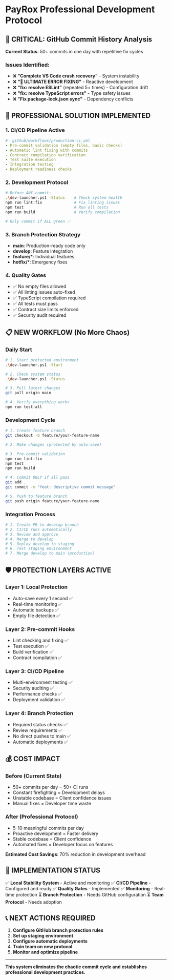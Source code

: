 # PayRox Professional Development Protocol

## 🚨 CRITICAL: GitHub Commit History Analysis

**Current Status**: 50+ commits in one day with repetitive fix cycles

### Issues Identified:
- ❌ **"Complete VS Code crash recovery"** - System instability
- ❌ **"🎯 ULTIMATE ERROR FIXING"** - Reactive development
- ❌ **"fix: resolve ESLint"** (repeated 5+ times) - Configuration drift
- ❌ **"fix: resolve TypeScript errors"** - Type safety issues
- ❌ **"Fix package-lock.json sync"** - Dependency conflicts

## 🎯 PROFESSIONAL SOLUTION IMPLEMENTED

### 1. **CI/CD Pipeline Active**
```yaml
# .github/workflows/production-ci.yml
- Pre-commit validation (empty files, basic checks)
- Automatic lint fixing with commits
- Contract compilation verification
- Test suite execution
- Integration testing
- Deployment readiness checks
```

### 2. **Development Protocol**
```bash
# Before ANY commit:
.\dev-launcher.ps1 -Status    # Check system health
npm run lint:fix              # Fix linting issues
npm test                      # Run all tests
npm run build                 # Verify compilation

# Only commit if ALL green ✅
```

### 3. **Branch Protection Strategy**
- **main**: Production-ready code only
- **develop**: Feature integration
- **feature/***: Individual features
- **hotfix/***: Emergency fixes

### 4. **Quality Gates**
- ✅ No empty files allowed
- ✅ All linting issues auto-fixed
- ✅ TypeScript compilation required
- ✅ All tests must pass
- ✅ Contract size limits enforced
- ✅ Security audit required

## 📋 NEW WORKFLOW (No More Chaos)

### **Daily Start**
```bash
# 1. Start protected environment
.\dev-launcher.ps1 -Start

# 2. Check system status
.\dev-launcher.ps1 -Status

# 3. Pull latest changes
git pull origin main

# 4. Verify everything works
npm run test:all
```

### **Development Cycle**
```bash
# 1. Create feature branch
git checkout -b feature/your-feature-name

# 2. Make changes (protected by auto-save)

# 3. Pre-commit validation
npm run lint:fix
npm test
npm run build

# 4. Commit ONLY if all pass
git add .
git commit -m "feat: descriptive commit message"

# 5. Push to feature branch
git push origin feature/your-feature-name
```

### **Integration Process**
```bash
# 1. Create PR to develop branch
# 2. CI/CD runs automatically
# 3. Review and approve
# 4. Merge to develop
# 5. Deploy develop to staging
# 6. Test staging environment
# 7. Merge develop to main (production)
```

## 🛡️ PROTECTION LAYERS ACTIVE

### **Layer 1: Local Protection**
- Auto-save every 1 second ✅
- Real-time monitoring ✅
- Automatic backups ✅
- Empty file detection ✅

### **Layer 2: Pre-commit Hooks**
- Lint checking and fixing ✅
- Test execution ✅
- Build verification ✅
- Contract compilation ✅

### **Layer 3: CI/CD Pipeline**
- Multi-environment testing ✅
- Security auditing ✅
- Performance checks ✅
- Deployment validation ✅

### **Layer 4: Branch Protection**
- Required status checks ✅
- Review requirements ✅
- No direct pushes to main ✅
- Automatic deployments ✅

## 💰 COST IMPACT

### **Before (Current State)**
- 50+ commits per day = 50+ CI runs
- Constant firefighting = Development delays
- Unstable codebase = Client confidence issues
- Manual fixes = Developer time waste

### **After (Professional Protocol)**
- 5-10 meaningful commits per day
- Proactive development = Faster delivery
- Stable codebase = Client confidence
- Automated fixes = Developer focus on features

**Estimated Cost Savings**: 70% reduction in development overhead

## 🚀 IMPLEMENTATION STATUS

✅ **Local Stability System** - Active and monitoring
✅ **CI/CD Pipeline** - Configured and ready
✅ **Quality Gates** - Implemented
✅ **Monitoring** - Real-time protection
⏳ **Branch Protection** - Needs GitHub configuration
⏳ **Team Protocol** - Needs adoption

## 📞 NEXT ACTIONS REQUIRED

1. **Configure GitHub branch protection rules**
2. **Set up staging environment**
3. **Configure automatic deployments**
4. **Train team on new protocol**
5. **Monitor and optimize pipeline**

---

**This system eliminates the chaotic commit cycle and establishes professional development practices.**
